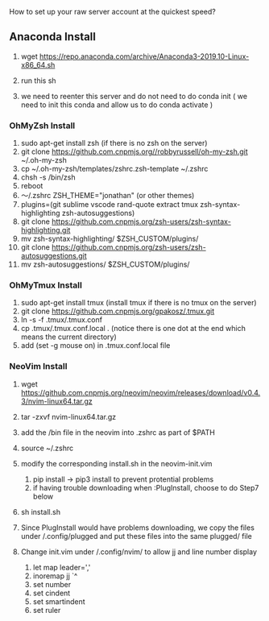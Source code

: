 How to set up your raw server account at the quickest speed?

## Anaconda Install

1. wget https://repo.anaconda.com/archive/Anaconda3-2019.10-Linux-x86_64.sh

2. run this sh
3. we need to reenter this server and do not need to do conda init ( we need to init this conda and allow us to do conda activate )

### OhMyZsh Install

1. sudo apt-get install zsh (if there is no zsh on the server)
2. git clone https://github.com.cnpmjs.org//robbyrussell/oh-my-zsh.git ~/.oh-my-zsh
3. cp ~/.oh-my-zsh/templates/zshrc.zsh-template ~/.zshrc
4. chsh -s /bin/zsh
5. reboot
6. ～/.zshrc ZSH_THEME="jonathan" (or other themes)
7. plugins=(git sublime vscode rand-quote extract tmux zsh-syntax-highlighting zsh-autosuggestions)
8. git clone https://github.com.cnpmjs.org/zsh-users/zsh-syntax-highlighting.git
9. mv zsh-syntax-highlighting/ $ZSH_CUSTOM/plugins/
10. git clone https://github.com.cnpmjs.org/zsh-users/zsh-autosuggestions.git
11. mv zsh-autosuggestions/ $ZSH_CUSTOM/plugins/

### OhMyTmux Install

1. sudo apt-get install tmux (install tmux if there is no tmux on the server)
2. git clone https://github.com.cnpmjs.org/gpakosz/.tmux.git
3. ln -s -f .tmux/.tmux.conf
4. cp .tmux/.tmux.conf.local . (notice there is one dot at the end which means the current directory)
5. add (set -g mouse on) in .tmux.conf.local file

### NeoVim Install

1. wget https://github.com.cnpmjs.org/neovim/neovim/releases/download/v0.4.3/nvim-linux64.tar.gz
2. tar -zxvf nvim-linux64.tar.gz
3. add the /bin file in the neovim into .zshrc as part of $PATH

4. source ~/.zshrc
5. modify the corresponding install.sh in the neovim-init.vim
   1. pip install -> pip3 install to prevent protential problems
   2. if having trouble downloading when :PlugInstall, choose to do Step7 below
6. sh install.sh
7. Since PlugInstall would have problems downloading, we copy the files under /.config/plugged and put these files into the same plugged/ file 
8. Change init.vim under /.config/nvim/ to allow jj and line number display
   1. let map leader=','
   2. inoremap jj <Esc>`^
   3. set number
   4. set cindent
   5. set smartindent
   6. set ruler
